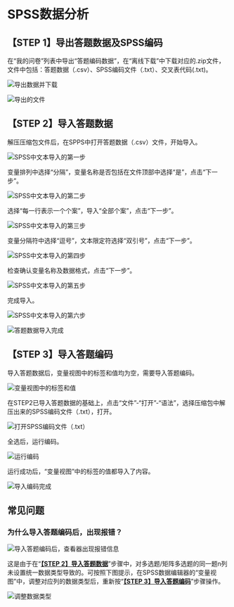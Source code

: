 # SPSS数据分析

## 【STEP 1】导出答题数据及SPSS编码

在“我的问卷”列表中导出“答题编码数据”，在“离线下载”中下载对应的.zip文件，文件中包括：答题数据（.csv）、SPSS编码文件（.txt）、交叉表代码(.txt)。

![导出数据并下载](<../../.gitbook/assets/Snipaste_2023-10-09_10-13-00 (1).png>)

![导出的文件](<../../.gitbook/assets/Snipaste_2023-10-09_10-27-02 (1).png>)

## 【STEP 2】导入答题数据

解压压缩包文件后，在SPPS中打开答题数据（.csv）文件，开始导入。

![SPSS中文本导入的第一步](<../../.gitbook/assets/image (548).png>)

变量排列中选择“分隔”，变量名称是否包括在文件顶部中选择“是”，点击“下一步”。

![SPSS中文本导入的第二步](<../../.gitbook/assets/image (96).png>)

选择“每一行表示一个个案”，导入“全部个案”，点击“下一步”。

![SPSS中文本导入的第三步](<../../.gitbook/assets/image (4) (1) (1) (1) (1) (1) (1) (1) (1).png>)

变量分隔符中选择“逗号”，文本限定符选择“双引号”，点击“下一步”。

![SPSS中文本导入的第四步](<../../.gitbook/assets/image (438).png>)

检查确认变量名称及数据格式，点击“下一步”。

![SPSS中文本导入的第五步](<../../.gitbook/assets/image (220).png>)

完成导入。

![SPSS中文本导入的第六步](<../../.gitbook/assets/image (214).png>)

![答题数据导入完成](<../../.gitbook/assets/image (144).png>)

## 【STEP 3】导入答题编码

导入答题数据后，变量视图中的标签和值均为空，需要导入答题编码。

![变量视图中的标签和值](<../../.gitbook/assets/image (22) (1) (1) (1) (1).png>)

在STEP2已导入答题数据的基础上，点击“文件”-“打开”-“语法”，选择压缩包中解压出来的SPSS编码文件（.txt），打开。

![打开SPSS编码文件（.txt）](<../../.gitbook/assets/image (578).png>)

全选后，运行编码。

![运行编码](<../../.gitbook/assets/image (178).png>)

运行成功后，“变量视图”中的标签的值都导入了内容。

![导入编码完成](<../../.gitbook/assets/image (451).png>)

## 常见问题

### 为什么导入答题编码后，出现报错？

![导入答题编码后，查看器出现报错信息](<../../.gitbook/assets/image (597).png>)

这是由于在“[**【STEP 2】导入答题数据**](spss-shu-ju-fen-xi.md#step-2-dao-ru-da-ti-shu-ju)”步骤中，对多选题/矩阵多选题的同一题n列未设置统一数据类型导致的。可按照下图提示，在SPSS数据编辑器的“变量视图”中，调整对应列的数据类型后，重新按“[**【STEP 3】导入答题编码**](spss-shu-ju-fen-xi.md#step-3-dao-ru-da-ti-bian-ma)”步骤操作。

![调整数据类型  ](<../../.gitbook/assets/image (19) (1) (1) (1) (1).png>)
